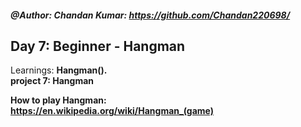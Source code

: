 ##### @Author: Chandan Kumar: https://github.com/Chandan220698/

## Day 7: Beginner - Hangman
Learnings: <b>Hangman()<b>.<br>
project 7: Hangman

<b>How to play Hangman:<b><br>
https://en.wikipedia.org/wiki/Hangman_(game)
